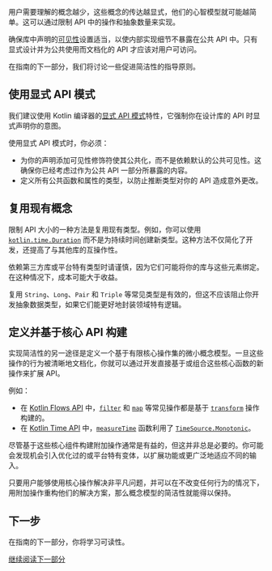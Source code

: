 [//]: # (title: 简洁性)

用户需要理解的概念越少，这些概念的传达越显式，他们的心智模型就可能越简单。这可以通过限制 API 中的操作和抽象数量来实现。

确保库中声明的[可见性](visibility-modifiers.md)设置适当，以使内部实现细节不暴露在公共 API 中。只有显式设计并为公共使用而文档化的 API 才应该对用户可访问。

在指南的下一部分，我们将讨论一些促进简洁性的指导原则。

## 使用显式 API 模式

我们建议使用 Kotlin 编译器的[显式 API 模式](whatsnew14.md#explicit-api-mode-for-library-authors)特性，它强制你在设计库的 API 时显式声明你的意图。

使用显式 API 模式时，你必须：

*   为你的声明添加可见性修饰符使其公共化，而不是依赖默认的公共可见性。这确保你已经考虑过作为公共 API 一部分所暴露的内容。
*   定义所有公共函数和属性的类型，以防止推断类型对你的 API 造成意外更改。

## 复用现有概念

限制 API 大小的一种方法是复用现有类型。例如，你可以使用 [`kotlin.time.Duration`](https://kotlinlang.org/api/latest/jvm/stdlib/kotlin.time/-duration/) 而不是为持续时间创建新类型。这种方法不仅简化了开发，还提高了与其他库的互操作性。

依赖第三方库或平台特有类型时请谨慎，因为它们可能将你的库与这些元素绑定。在这种情况下，成本可能大于收益。

复用 `String`、`Long`、`Pair` 和 `Triple` 等常见类型是有效的，但这不应该阻止你开发抽象数据类型，如果它们能更好地封装领域特有逻辑。

## 定义并基于核心 API 构建

实现简洁性的另一途径是定义一个基于有限核心操作集的微小概念模型。一旦这些操作的行为被清晰地文档化，你就可以通过开发直接基于或组合这些核心函数的新操作来扩展 API。

例如：

*   在 [Kotlin Flows API](flow.md) 中，[`filter`](https://kotlinlang.org/api/kotlinx.coroutines/kotlinx-coroutines-core/kotlinx.coroutines.flow/filter.html) 和 [`map`](https://kotlinlang.org/api/kotlinx.coroutines/kotlinx-coroutines-core/kotlinx.coroutines.flow/map.html) 等常见操作都是基于 [`transform`](https://kotlinlang.org/api/kotlinx.coroutines/kotlinx-coroutines-core/kotlinx.coroutines.flow/transform.html) 操作构建的。
*   在 [Kotlin Time API](time-measurement.md) 中，[`measureTime`](https://kotlinlang.org/api/latest/jvm/stdlib/kotlin.time/measure-time.html) 函数利用了 [`TimeSource.Monotonic`](https://kotlinlang.org/api/latest/jvm/stdlib/kotlin.time/-time-source/-monotonic/)。

尽管基于这些核心组件构建附加操作通常是有益的，但这并非总是必要的。你可能会发现机会引入优化过的或平台特有变体，以扩展功能或更广泛地适应不同的输入。

只要用户能够使用核心操作解决非平凡问题，并可以在不改变任何行为的情况下，用附加操作重构他们的解决方案，那么概念模型的简洁性就能得以保持。

## 下一步

在指南的下一部分，你将学习可读性。

[继续阅读下一部分](api-guidelines-readability.md)